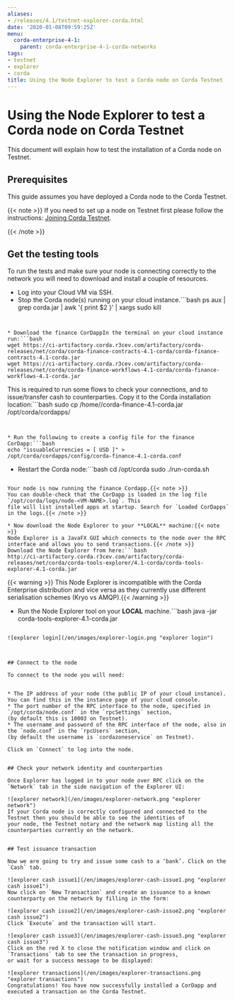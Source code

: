 ```yaml
---
aliases:
- /releases/4.1/testnet-explorer-corda.html
date: '2020-01-08T09:59:25Z'
menu:
  corda-enterprise-4-1:
    parent: corda-enterprise-4-1-corda-networks
tags:
- testnet
- explorer
- corda
title: Using the Node Explorer to test a Corda node on Corda Testnet
---
```



# Using the Node Explorer to test a Corda node on Corda Testnet

This document will explain how to test the installation of a Corda node on Testnet.


## Prerequisites

This guide assumes you have deployed a Corda node to the Corda Testnet.

{{< note >}}
If you need to set up a node on Testnet first please follow the instructions: [Joining Corda Testnet](corda-testnet-intro.md).

{{< /note >}}

## Get the testing tools

To run the tests and make sure your node is connecting correctly to the network you will need to download and install a
couple of resources.


* Log into your Cloud VM via SSH.
* Stop the Corda node(s) running on your cloud instance.```bash
ps aux | grep corda.jar | awk '{ print $2 }' | xargs sudo kill
```


* Download the finance CorDappIn the terminal on your cloud instance run:```bash
wget https://ci-artifactory.corda.r3cev.com/artifactory/corda-releases/net/corda/corda-finance-contracts-4.1-corda/corda-finance-contracts-4.1-corda.jar
wget https://ci-artifactory.corda.r3cev.com/artifactory/corda-releases/net/corda/corda-finance-workflows-4.1-corda/corda-finance-workflows-4.1-corda.jar
```

This is required to run some flows to check your connections, and to issue/transfer cash to counterparties. Copy it to
the Corda installation location:```bash
sudo cp /home/<USER>/corda-finance-4.1-corda.jar /opt/corda/cordapps/
```


* Run the following to create a config file for the finance CorDapp:```bash
echo "issuableCurrencies = [ USD ]" > /opt/corda/cordapps/config/corda-finance-4.1-corda.conf
```


* Restart the Corda node:```bash
cd /opt/corda
sudo ./run-corda.sh
```

Your node is now running the finance Cordapp.{{< note >}}
You can double-check that the CorDapp is loaded in the log file `/opt/corda/logs/node-<VM-NAME>.log`. This
file will list installed apps at startup. Search for `Loaded CorDapps` in the logs.{{< /note >}}

* Now download the Node Explorer to your **LOCAL** machine:{{< note >}}
Node Explorer is a JavaFX GUI which connects to the node over the RPC interface and allows you to send transactions.{{< /note >}}
Download the Node Explorer from here:```bash
http://ci-artifactory.corda.r3cev.com/artifactory/corda-releases/net/corda/corda-tools-explorer/4.1-corda/corda-tools-explorer-4.1-corda.jar
```


{{< warning >}}
This Node Explorer is incompatible with the Corda Enterprise distribution and vice versa as they currently
use different serialisation schemes (Kryo vs AMQP).{{< /warning >}}



* Run the Node Explorer tool on your **LOCAL** machine.```bash
java -jar corda-tools-explorer-4.1-corda.jar
```

![explorer login](/en/images/explorer-login.png "explorer login")



## Connect to the node

To connect to the node you will need:


* The IP address of your node (the public IP of your cloud instance). You can find this in the instance page of your cloud console.
* The port number of the RPC interface to the node, specified in `/opt/corda/node.conf` in the `rpcSettings` section,
(by default this is 10003 on Testnet).
* The username and password of the RPC interface of the node, also in the `node.conf` in the `rpcUsers` section,
(by default the username is `cordazoneservice` on Testnet).

Click on `Connect` to log into the node.


## Check your network identity and counterparties

Once Explorer has logged in to your node over RPC click on the `Network` tab in the side navigation of the Explorer UI:

![explorer network](/en/images/explorer-network.png "explorer network")
If your Corda node is correctly configured and connected to the Testnet then you should be able to see the identities of
your node, the Testnet notary and the network map listing all the counterparties currently on the network.


## Test issuance transaction

Now we are going to try and issue some cash to a ‘bank’. Click on the `Cash` tab.

![explorer cash issue1](/en/images/explorer-cash-issue1.png "explorer cash issue1")
Now click on `New Transaction` and create an issuance to a known counterparty on the network by filling in the form:

![explorer cash issue2](/en/images/explorer-cash-issue2.png "explorer cash issue2")
Click `Execute` and the transaction will start.

![explorer cash issue3](/en/images/explorer-cash-issue3.png "explorer cash issue3")
Click on the red X to close the notification window and click on `Transactions` tab to see the transaction in progress,
or wait for a success message to be displayed:

![explorer transactions](/en/images/explorer-transactions.png "explorer transactions")
Congratulations! You have now successfully installed a CorDapp and executed a transaction on the Corda Testnet.

